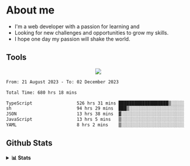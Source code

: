 
# About me
- I'm a web developer with a passion for learning and
- Looking for new challenges and opportunities to grow my skills.
- I hope one day my passion will shake the world.

## Tools
  
<p align="center">
  <a href="https://github.com/chaninlaw">
    <img src="https://skillicons.dev/icons?i=js,typescript,express,nodejs,react,next,postgres,mongodb,html,css,styledcomponents,tailwind,materialui,figma,git,github&perline=8" />
  </a>
</p>

<!--START_SECTION:waka-->

```txt
From: 21 August 2023 - To: 02 December 2023

Total Time: 680 hrs 18 mins

TypeScript                 526 hrs 31 mins ███████████████████▒░░░░░   77.40 %
sh                         94 hrs 29 mins  ███▒░░░░░░░░░░░░░░░░░░░░░   13.89 %
JSON                       13 hrs 38 mins  ▓░░░░░░░░░░░░░░░░░░░░░░░░   02.00 %
JavaScript                 13 hrs 5 mins   ▒░░░░░░░░░░░░░░░░░░░░░░░░   01.92 %
YAML                       8 hrs 2 mins    ▒░░░░░░░░░░░░░░░░░░░░░░░░   01.18 %
```

<!--END_SECTION:waka-->

## Github Stats
<details close>
  <summary><b>📊 Stats</b></summary>
  <div align = "center">
    
<picture>
  <source
    srcset="https://github-readme-stats.vercel.app/api?username=chaninlaw&show_icons=true&theme=dark"
    media="(prefers-color-scheme: dark)"
  />
  <source
    srcset="https://github-readme-stats.vercel.app/api?username=chaninlaw&show_icons=true"
    media="(prefers-color-scheme: light), (prefers-color-scheme: no-preference)"
  />
  <img src="https://github-readme-stats.vercel.app/api?username=chaninlaw&show_icons=true" />
</picture>
    
<picture>
  <source
    srcset="https://github-readme-stats.vercel.app/api/top-langs/?username=chaninlaw&layout=donut&theme=dark"
    media="(prefers-color-scheme: dark)"
  />
  <source
    srcset="https://github-readme-stats.vercel.app/api/top-langs/?username=chaninlaw&layout=donut"
    media="(prefers-color-scheme: light), (prefers-color-scheme: no-preference)"
  />
  <img src="https://github-readme-stats.vercel.app/api/top-langs/?username=chaninlaw&layout=donut" />
</picture>
    
  </div>
  
</details>

